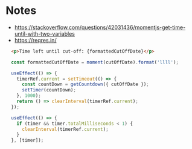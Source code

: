 # Notes

- https://stackoverflow.com/questions/42031436/momentjs-get-time-until-with-two-variables
- https://reqres.in/

```html
  <p>Time left until cut-off: {formattedCutOffDate}</p>
```

```js
  const formattedCutOffDate = moment(cutOffDate).format('llll');

  useEffect(() => {
    timerRef.current = setTimeout(() => {
      const countDown = getCountdown({ cutOffDate });
      setTimer(countDown);
    }, 1000);
    return () => clearInterval(timerRef.current);
  });

  useEffect(() => {
    if (timer && timer.totalMilliseconds < 1) {
      clearInterval(timerRef.current);
    }
  }, [timer]);
```